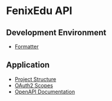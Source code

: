 # FenixEdu API

## Development Environment

- [Formatter](./formatter.md)

## Application

- [Project Structure](./project-structure.md)
- [OAuth2 Scopes](./oauth2-scopes.md)
- [OpenAPI Documentation](./openapi.md)
